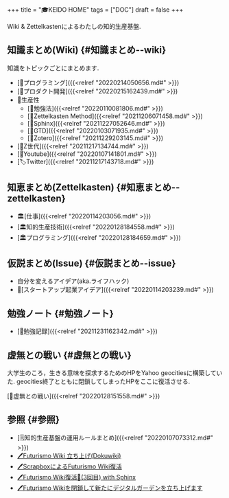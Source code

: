 +++
title = "🎓KEIDO HOME"
tags = ["DOC"]
draft = false
+++

Wiki & Zettelkastenによるわたしの知的生産基盤.


## 知識まとめ(Wiki) {#知識まとめ--wiki}

知識をトピックごとにまとめます.

-   [📂プログラミング]({{<relref "20220214050656.md#" >}})
-   [📂プロダクト開発]({{<relref "20220215162439.md#" >}})
-   📂生産性
    -   [📝勉強法]({{<relref "20220110081806.md#" >}})
    -   [📝Zettelkasten Method]({{<relref "20211206071458.md#" >}})
    -   [📝Sphinx]({{<relref "20211227052646.md#" >}})
    -   [📝GTD]({{<relref "20220103071935.md#" >}})
    -   [📝Zotero]({{<relref "20211229203145.md#" >}})
-   [📝Z世代]({{<relref "20211217134744.md#" >}})
-   [📝Youtube]({{<relref "20220107141801.md#" >}})
-   [🏷Twitter]({{<relref "20211217143718.md#" >}})


## 知恵まとめ(Zettelkasten) {#知恵まとめ--zettelkasten}

-   🏛[仕事]({{<relref "20220114203056.md#" >}})
-   [🏛知的生産技術]({{<relref "20220128184558.md#" >}})
-   [🏛プログラミング]({{<relref "20220128184659.md#" >}})


## 仮説まとめ(Issue) {#仮説まとめ--issue}

-   自分を変えるアイデア(aka.ライフハック)
-   🔬[スタートアップ起業アイデア]({{<relref "20220114203239.md#" >}})


## 勉強ノート {#勉強ノート}

-   [📁勉強記録]({{<relref "20211231162342.md#" >}})


## 虚無との戦い {#虚無との戦い}

大学生のころ，生きる意味を探求するためのHPをYahoo geocitiesに構築していた.
geocities終了とともに閉鎖してしまったHPをここに復活させる.

[📂虚無との戦い]({{<relref "20220128151558.md#" >}})


## 参照 {#参照}

-   [🗒知的生産基盤の運用ルールまとめ]({{<relref "20220107073312.md#" >}})
-   [🖊Futurismo Wiki 立ち上げ(Dokuwiki)](https://futurismo.biz/archives/2500/)
-   [🖊ScrapboxによるFuturismo Wiki復活](https://futurismo.biz/archives/6912/)
-   [🖊Futurismo Wiki復活🎉(3回目) with Sphinx](https://futurismo.biz/restart-futurismo-wiki-3th-2021/)
-   [🖊Futurismo Wikiを閉鎖して新たにデジタルガーデンを立ち上げます](https://futurismo.biz/close-futurismo-wiki-3th-2022/)
